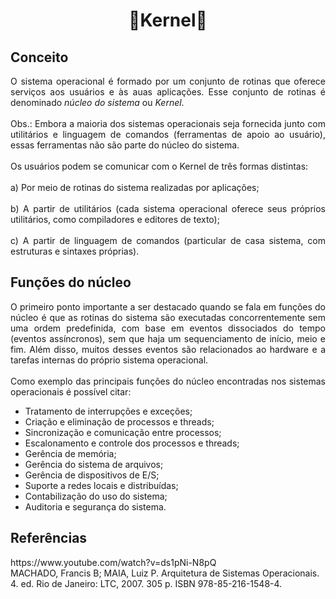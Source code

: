 <h1 align="center">🔸Kernel🔸</h1>

## Conceito

<p align="justify">O sistema operacional é formado por um conjunto de rotinas que oferece serviços aos usuários e às auas aplicações. Esse conjunto de rotinas é denominado <i>núcleo do sistema</i> ou <i>Kernel</i>.<br>
<br>
Obs.: Embora a maioria dos sistemas operacionais seja fornecida junto com utilitários e linguagem de comandos (ferramentas de apoio ao usuário), essas ferramentas não são parte do núcleo do sistema.<br>
<br>
Os usuários podem se comunicar com o Kernel de três formas distintas:<br>
<br>
a) Por meio de rotinas do sistema realizadas por aplicações;<br>
<br>
b) A partir de utilitários (cada sistema operacional oferece seus próprios utilitários, como compiladores e editores de texto);<br>
<br>
c) A partir de linguagem de comandos (particular de casa sistema, com estruturas e sintaxes próprias).<br>
</p>

## Funções do núcleo

<p align="justify">O primeiro ponto importante a ser destacado quando se fala em funções do núcleo é que as rotinas do sistema são executadas concorrentemente sem uma ordem predefinida, com base em eventos dissociados do tempo (eventos assíncronos), sem que haja um sequenciamento de início, meio e fim. Além disso, muitos desses eventos são relacionados ao hardware e a tarefas internas do próprio sistema operacional.<br>
<br>
Como exemplo das principais funções do núcleo encontradas nos sistemas operacionais é possível citar:<br>
</p>

* Tratamento de interrupções e exceções;
* Criação e eliminação de processos e threads;
* Sincronização e comunicação entre processos;
* Escalonamento e controle dos processos e threads;
* Gerência de memória;
* Gerência do sistema de arquivos;
* Gerência de dispositivos de E/S;
* Suporte a redes locais e distribuídas;
* Contabilização do uso do sistema;
* Auditoria e segurança do sistema.



## Referências

<p>
https://www.youtube.com/watch?v=ds1pNi-N8pQ<br>
MACHADO, Francis B; MAIA, Luiz P. Arquitetura de Sistemas Operacionais. 4. ed. Rio de Janeiro: LTC, 2007. 305 p. ISBN 978-85-216-1548-4.

